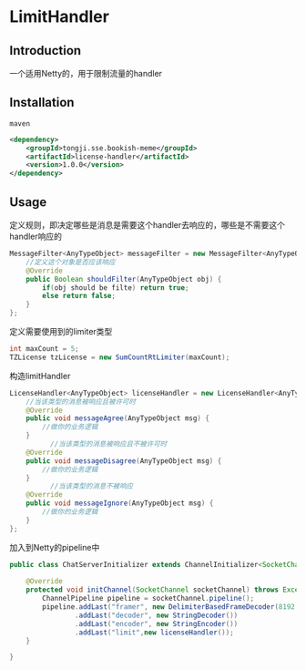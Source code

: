 # LimitHandler

## Introduction 

一个适用Netty的，用于限制流量的handler

## Installation
`maven`

```xml
<dependency>
    <groupId>tongji.sse.bookish-meme</groupId>
    <artifactId>license-handler</artifactId>
    <version>1.0.0</version>
</dependency>
```

## Usage

定义规则，即决定哪些是消息是需要这个handler去响应的，哪些是不需要这个handler响应的

```java 
MessageFilter<AnyTypeObject> messageFilter = new MessageFilter<AnyTypeObject>() {
    //定义这个对象是否应该响应
    @Override
    public Boolean shouldFilter(AnyTypeObject obj) {
        if(obj should be filte) return true;
        else return false;
    }
};
```

定义需要使用到的limiter类型

```java
int maxCount = 5;
TZLicense tzLicense = new SumCountRtLimiter(maxCount);
```

构造limitHandler

```java
LicenseHandler<AnyTypeObject> licenseHandler = new LicenseHandler<AnyTypeObject>(messageFilter, tzLicense) {
    //当该类型的消息被响应且被许可时
    @Override
    public void messageAgree(AnyTypeObject msg) {
        //做你的业务逻辑
    }
		  //当该类型的消息被响应且不被许可时
    @Override
    public void messageDisagree(AnyTypeObject msg) {
        //做你的业务逻辑
    }
		  //当该类型的消息不被响应
    @Override
    public void messageIgnore(AnyTypeObject msg) {
        //做你的业务逻辑
    }
};
```

加入到Netty的pipeline中

```java
public class ChatServerInitializer extends ChannelInitializer<SocketChannel> {
    
    @Override
    protected void initChannel(SocketChannel socketChannel) throws Exception {
        ChannelPipeline pipeline = socketChannel.pipeline();
        pipeline.addLast("framer", new DelimiterBasedFrameDecoder(8192, Delimiters.lineDelimiter()))
                .addLast("decoder", new StringDecoder())
                .addLast("encoder", new StringEncoder())
                .addLast("limit",new licenseHandler());
    }

}
```






